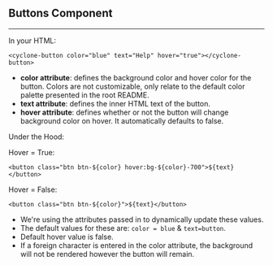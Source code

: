 ## Buttons Component ##
___________


In your HTML:

`<cyclone-button color="blue" text="Help" hover="true"></cyclone-button>`

- **color attribute**: defines the background color and hover color for the button. Colors are not customizable, only relate to the default color palette presented in the root README.
- **text attribute**: defines the inner HTML text of the button.
- **hover attribute**: defines whether or not the button will change background color on hover. It automatically defaults to false. 


Under the Hood: 

Hover = True: 

`<button class="btn btn-${color} hover:bg-${color}-700">${text}</button>` 

Hover = False:

`<button class="btn btn-${color}">${text}</button>`

- We're using the attributes passed in to dynamically update these values.
- The default values for these are: `color = blue` & `text=button`.
- Default hover value is false.
- If a foreign character is entered in the color attribute, the background will not be rendered however the button will remain.